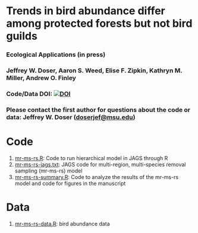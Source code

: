 # Trends in bird abundance differ among protected forests but not bird guilds

### Ecological Applications (in press)

### Jeffrey W. Doser, Aaron S. Weed, Elise F. Zipkin, Kathryn M. Miller, Andrew O. Finley

### Code/Data DOI: [![DOI](https://zenodo.org/badge/DOI/10.5281/zenodo.4701477.svg)](https://doi.org/10.5281/zenodo.4701477)

### Please contact the first author for questions about the code or data: Jeffrey W. Doser (doserjef@msu.edu)

# Code

1. [mr-ms-rs.R](https://github.com/doserjef/Doser_etal_2020_MR-MS-RS/blob/master/mr-ms-rs.R): Code to run hierarchical model in JAGS through R
2. [mr-ms-rs-jags.txt](https://github.com/doserjef/Doser_etal_2020_MR-MS-RS/blob/master/mr-ms-rs-jags.txt): JAGS code for multi-region, multi-species removal sampling (mr-ms-rs) model
3. [mr-ms-rs-summary.R](https://github.com/doserjef/Doser_etal_2020_MR-MS-RS/blob/master/mr-ms-rs-summary.R): Code to analyze the results of the mr-ms-rs model and code for figures in the manuscript

# Data

1. [mr-ms-rs-data.R](https://github.com/doserjef/Doser_etal_2020_MR-MS-RS/blob/master/mr-ms-rs-data.R): bird abundance data
